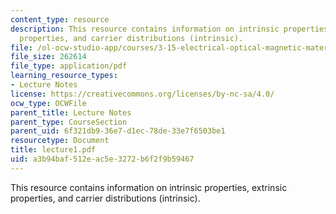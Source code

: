 ```yaml
---
content_type: resource
description: This resource contains information on intrinsic properties, extrinsic
  properties, and carrier distributions (intrinsic).
file: /ol-ocw-studio-app/courses/3-15-electrical-optical-magnetic-materials-and-devices-fall-2006/a3b94baf512eac5e3272b6f2f9b59467_lecture1.pdf
file_size: 262614
file_type: application/pdf
learning_resource_types:
- Lecture Notes
license: https://creativecommons.org/licenses/by-nc-sa/4.0/
ocw_type: OCWFile
parent_title: Lecture Notes
parent_type: CourseSection
parent_uid: 6f321db9-36e7-d1ec-78de-33e7f6503be1
resourcetype: Document
title: lecture1.pdf
uid: a3b94baf-512e-ac5e-3272-b6f2f9b59467
---
```

This resource contains information on intrinsic properties, extrinsic properties, and carrier distributions (intrinsic).